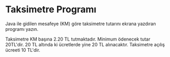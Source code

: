 <h1>Taksimetre Programı</h1>

Java ile gidilen mesafeye (KM) göre taksimetre tutarını
ekrana yazdıran programı yazın.

Taksimetre KM başına 2.20 TL tutmaktadır.
Minimum ödenecek tutar 20TL'dir. 20 TL altında ki ücretlerde yine
20 TL alınacaktır.
Taksimetre açılış ücreeti 10 TL'dir.
